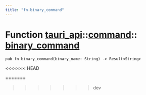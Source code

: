 ```yaml
---
title: "fn.binary_command"
---
```


# Function [tauri_api](/docs/api/rust/tauri_api/../index.html)::​[command](/docs/api/rust/tauri_api/index.html)::​[binary_command](/docs/api/rust/tauri_api/)

    pub fn binary_command(binary_name: String) -> Result<String>
<<<<<<< HEAD
      
=======
>>>>>>> dev

